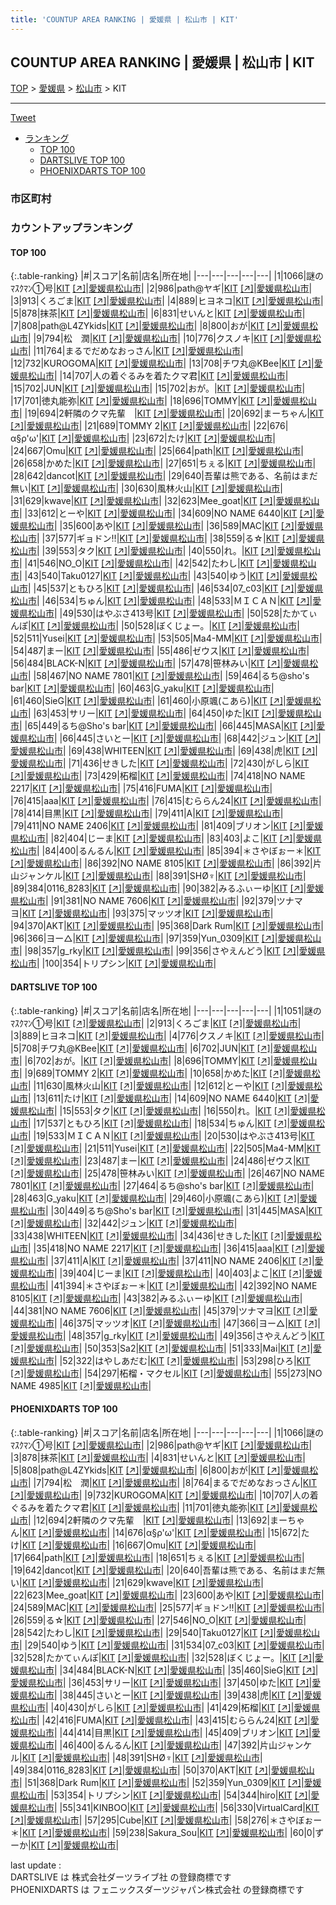 ```yaml
---
title: 'COUNTUP AREA RANKING | 愛媛県 | 松山市 | KIT'
---
```

## COUNTUP AREA RANKING | 愛媛県 | 松山市 | KIT

[TOP](/darts/rank/) > [愛媛県](/darts/rank/愛媛県/) > [松山市](/darts/rank/愛媛県/松山市/) > KIT

___

<a href="https://twitter.com/share?ref_src=twsrc%5Etfw" data-text="COUNTUP AREA RANKING | 愛媛県松山市KIT" class="twitter-share-button" data-hashtags="DARTSLIVE,PHOENIXDARTS,darts,ダーツ" data-show-count="false">Tweet</a>

* [ランキング](#カウントアップランキング)
    * [TOP 100](#top-100)
    * [DARTSLIVE TOP 100](#dartslive-top-100)
    * [PHOENIXDARTS TOP 100](#phoenixdarts-top-100)

### 市区町村

<ul>

</ul>

### カウントアップランキング

#### TOP 100



{:.table-ranking}
|#|スコア|名前|店名|所在地|
|---|---|---|---|---|
|1|1066|<span class="rank-name-pd">謎のﾏｽｸﾏﾝ①号</span>|<a href="/darts/rank/shops/71277.html">KIT</a> <a href="https://vs.phoenixdarts.com/jp/shop/shopDetailInfo/s_71277?s_seq=71277">[↗]</a>|<a href="/darts/rank/愛媛県/松山市">愛媛県松山市</a>|
|2|986|<span class="rank-name-pd">path@ヤギ</span>|<a href="/darts/rank/shops/71277.html">KIT</a> <a href="https://vs.phoenixdarts.com/jp/shop/shopDetailInfo/s_71277?s_seq=71277">[↗]</a>|<a href="/darts/rank/愛媛県/松山市">愛媛県松山市</a>|
|3|913|<span class="rank-name-dl">くろごま</span>|<a href="/darts/rank/shops/36b2287a3c6dfd9c0d9b047a20a7ba1e.html">KIT</a> <a href="https://search.dartslive.com/jp/shop/36b2287a3c6dfd9c0d9b047a20a7ba1e">[↗]</a>|<a href="/darts/rank/愛媛県/松山市">愛媛県松山市</a>|
|4|889|<span class="rank-name-dl">ヒヨネコ</span>|<a href="/darts/rank/shops/36b2287a3c6dfd9c0d9b047a20a7ba1e.html">KIT</a> <a href="https://search.dartslive.com/jp/shop/36b2287a3c6dfd9c0d9b047a20a7ba1e">[↗]</a>|<a href="/darts/rank/愛媛県/松山市">愛媛県松山市</a>|
|5|878|<span class="rank-name-pd">抹茶</span>|<a href="/darts/rank/shops/71277.html">KIT</a> <a href="https://vs.phoenixdarts.com/jp/shop/shopDetailInfo/s_71277?s_seq=71277">[↗]</a>|<a href="/darts/rank/愛媛県/松山市">愛媛県松山市</a>|
|6|831|<span class="rank-name-pd">せいんと</span>|<a href="/darts/rank/shops/71277.html">KIT</a> <a href="https://vs.phoenixdarts.com/jp/shop/shopDetailInfo/s_71277?s_seq=71277">[↗]</a>|<a href="/darts/rank/愛媛県/松山市">愛媛県松山市</a>|
|7|808|<span class="rank-name-pd">path@L4ZYkids</span>|<a href="/darts/rank/shops/71277.html">KIT</a> <a href="https://vs.phoenixdarts.com/jp/shop/shopDetailInfo/s_71277?s_seq=71277">[↗]</a>|<a href="/darts/rank/愛媛県/松山市">愛媛県松山市</a>|
|8|800|<span class="rank-name-pd">おが</span>|<a href="/darts/rank/shops/71277.html">KIT</a> <a href="https://vs.phoenixdarts.com/jp/shop/shopDetailInfo/s_71277?s_seq=71277">[↗]</a>|<a href="/darts/rank/愛媛県/松山市">愛媛県松山市</a>|
|9|794|<span class="rank-name-pd">松　潤</span>|<a href="/darts/rank/shops/71277.html">KIT</a> <a href="https://vs.phoenixdarts.com/jp/shop/shopDetailInfo/s_71277?s_seq=71277">[↗]</a>|<a href="/darts/rank/愛媛県/松山市">愛媛県松山市</a>|
|10|776|<span class="rank-name-dl">クスノキ</span>|<a href="/darts/rank/shops/36b2287a3c6dfd9c0d9b047a20a7ba1e.html">KIT</a> <a href="https://search.dartslive.com/jp/shop/36b2287a3c6dfd9c0d9b047a20a7ba1e">[↗]</a>|<a href="/darts/rank/愛媛県/松山市">愛媛県松山市</a>|
|11|764|<span class="rank-name-pd">まるでだめなおっさん</span>|<a href="/darts/rank/shops/71277.html">KIT</a> <a href="https://vs.phoenixdarts.com/jp/shop/shopDetailInfo/s_71277?s_seq=71277">[↗]</a>|<a href="/darts/rank/愛媛県/松山市">愛媛県松山市</a>|
|12|732|<span class="rank-name-pd">KUROGOMA</span>|<a href="/darts/rank/shops/71277.html">KIT</a> <a href="https://vs.phoenixdarts.com/jp/shop/shopDetailInfo/s_71277?s_seq=71277">[↗]</a>|<a href="/darts/rank/愛媛県/松山市">愛媛県松山市</a>|
|13|708|<span class="rank-name-dl">チワ丸@KBee</span>|<a href="/darts/rank/shops/36b2287a3c6dfd9c0d9b047a20a7ba1e.html">KIT</a> <a href="https://search.dartslive.com/jp/shop/36b2287a3c6dfd9c0d9b047a20a7ba1e">[↗]</a>|<a href="/darts/rank/愛媛県/松山市">愛媛県松山市</a>|
|14|707|<span class="rank-name-pd">人の着ぐるみを着たクマ君</span>|<a href="/darts/rank/shops/71277.html">KIT</a> <a href="https://vs.phoenixdarts.com/jp/shop/shopDetailInfo/s_71277?s_seq=71277">[↗]</a>|<a href="/darts/rank/愛媛県/松山市">愛媛県松山市</a>|
|15|702|<span class="rank-name-dl">JUN</span>|<a href="/darts/rank/shops/36b2287a3c6dfd9c0d9b047a20a7ba1e.html">KIT</a> <a href="https://search.dartslive.com/jp/shop/36b2287a3c6dfd9c0d9b047a20a7ba1e">[↗]</a>|<a href="/darts/rank/愛媛県/松山市">愛媛県松山市</a>|
|15|702|<span class="rank-name-dl">おが。</span>|<a href="/darts/rank/shops/36b2287a3c6dfd9c0d9b047a20a7ba1e.html">KIT</a> <a href="https://search.dartslive.com/jp/shop/36b2287a3c6dfd9c0d9b047a20a7ba1e">[↗]</a>|<a href="/darts/rank/愛媛県/松山市">愛媛県松山市</a>|
|17|701|<span class="rank-name-pd">徳丸能弥</span>|<a href="/darts/rank/shops/71277.html">KIT</a> <a href="https://vs.phoenixdarts.com/jp/shop/shopDetailInfo/s_71277?s_seq=71277">[↗]</a>|<a href="/darts/rank/愛媛県/松山市">愛媛県松山市</a>|
|18|696|<span class="rank-name-dl">TOMMY</span>|<a href="/darts/rank/shops/36b2287a3c6dfd9c0d9b047a20a7ba1e.html">KIT</a> <a href="https://search.dartslive.com/jp/shop/36b2287a3c6dfd9c0d9b047a20a7ba1e">[↗]</a>|<a href="/darts/rank/愛媛県/松山市">愛媛県松山市</a>|
|19|694|<span class="rank-name-pd">2軒隣のクマ先輩　</span>|<a href="/darts/rank/shops/71277.html">KIT</a> <a href="https://vs.phoenixdarts.com/jp/shop/shopDetailInfo/s_71277?s_seq=71277">[↗]</a>|<a href="/darts/rank/愛媛県/松山市">愛媛県松山市</a>|
|20|692|<span class="rank-name-pd">まーちゃん</span>|<a href="/darts/rank/shops/71277.html">KIT</a> <a href="https://vs.phoenixdarts.com/jp/shop/shopDetailInfo/s_71277?s_seq=71277">[↗]</a>|<a href="/darts/rank/愛媛県/松山市">愛媛県松山市</a>|
|21|689|<span class="rank-name-dl">TOMMY 2</span>|<a href="/darts/rank/shops/36b2287a3c6dfd9c0d9b047a20a7ba1e.html">KIT</a> <a href="https://search.dartslive.com/jp/shop/36b2287a3c6dfd9c0d9b047a20a7ba1e">[↗]</a>|<a href="/darts/rank/愛媛県/松山市">愛媛県松山市</a>|
|22|676|<span class="rank-name-pd">α§ρ&#x27;ω&#x27;</span>|<a href="/darts/rank/shops/71277.html">KIT</a> <a href="https://vs.phoenixdarts.com/jp/shop/shopDetailInfo/s_71277?s_seq=71277">[↗]</a>|<a href="/darts/rank/愛媛県/松山市">愛媛県松山市</a>|
|23|672|<span class="rank-name-pd">たけ</span>|<a href="/darts/rank/shops/71277.html">KIT</a> <a href="https://vs.phoenixdarts.com/jp/shop/shopDetailInfo/s_71277?s_seq=71277">[↗]</a>|<a href="/darts/rank/愛媛県/松山市">愛媛県松山市</a>|
|24|667|<span class="rank-name-pd">Omu</span>|<a href="/darts/rank/shops/71277.html">KIT</a> <a href="https://vs.phoenixdarts.com/jp/shop/shopDetailInfo/s_71277?s_seq=71277">[↗]</a>|<a href="/darts/rank/愛媛県/松山市">愛媛県松山市</a>|
|25|664|<span class="rank-name-pd">path</span>|<a href="/darts/rank/shops/71277.html">KIT</a> <a href="https://vs.phoenixdarts.com/jp/shop/shopDetailInfo/s_71277?s_seq=71277">[↗]</a>|<a href="/darts/rank/愛媛県/松山市">愛媛県松山市</a>|
|26|658|<span class="rank-name-dl">かめた</span>|<a href="/darts/rank/shops/36b2287a3c6dfd9c0d9b047a20a7ba1e.html">KIT</a> <a href="https://search.dartslive.com/jp/shop/36b2287a3c6dfd9c0d9b047a20a7ba1e">[↗]</a>|<a href="/darts/rank/愛媛県/松山市">愛媛県松山市</a>|
|27|651|<span class="rank-name-pd">ちぇる</span>|<a href="/darts/rank/shops/71277.html">KIT</a> <a href="https://vs.phoenixdarts.com/jp/shop/shopDetailInfo/s_71277?s_seq=71277">[↗]</a>|<a href="/darts/rank/愛媛県/松山市">愛媛県松山市</a>|
|28|642|<span class="rank-name-pd">dancot</span>|<a href="/darts/rank/shops/71277.html">KIT</a> <a href="https://vs.phoenixdarts.com/jp/shop/shopDetailInfo/s_71277?s_seq=71277">[↗]</a>|<a href="/darts/rank/愛媛県/松山市">愛媛県松山市</a>|
|29|640|<span class="rank-name-pd">吾輩は熊である、名前はまだ無い</span>|<a href="/darts/rank/shops/71277.html">KIT</a> <a href="https://vs.phoenixdarts.com/jp/shop/shopDetailInfo/s_71277?s_seq=71277">[↗]</a>|<a href="/darts/rank/愛媛県/松山市">愛媛県松山市</a>|
|30|630|<span class="rank-name-dl">風林火山</span>|<a href="/darts/rank/shops/36b2287a3c6dfd9c0d9b047a20a7ba1e.html">KIT</a> <a href="https://search.dartslive.com/jp/shop/36b2287a3c6dfd9c0d9b047a20a7ba1e">[↗]</a>|<a href="/darts/rank/愛媛県/松山市">愛媛県松山市</a>|
|31|629|<span class="rank-name-pd">kwave</span>|<a href="/darts/rank/shops/71277.html">KIT</a> <a href="https://vs.phoenixdarts.com/jp/shop/shopDetailInfo/s_71277?s_seq=71277">[↗]</a>|<a href="/darts/rank/愛媛県/松山市">愛媛県松山市</a>|
|32|623|<span class="rank-name-pd">Mee_goat</span>|<a href="/darts/rank/shops/71277.html">KIT</a> <a href="https://vs.phoenixdarts.com/jp/shop/shopDetailInfo/s_71277?s_seq=71277">[↗]</a>|<a href="/darts/rank/愛媛県/松山市">愛媛県松山市</a>|
|33|612|<span class="rank-name-dl">とーや</span>|<a href="/darts/rank/shops/36b2287a3c6dfd9c0d9b047a20a7ba1e.html">KIT</a> <a href="https://search.dartslive.com/jp/shop/36b2287a3c6dfd9c0d9b047a20a7ba1e">[↗]</a>|<a href="/darts/rank/愛媛県/松山市">愛媛県松山市</a>|
|34|609|<span class="rank-name-dl">NO NAME 6440</span>|<a href="/darts/rank/shops/36b2287a3c6dfd9c0d9b047a20a7ba1e.html">KIT</a> <a href="https://search.dartslive.com/jp/shop/36b2287a3c6dfd9c0d9b047a20a7ba1e">[↗]</a>|<a href="/darts/rank/愛媛県/松山市">愛媛県松山市</a>|
|35|600|<span class="rank-name-pd">あや</span>|<a href="/darts/rank/shops/71277.html">KIT</a> <a href="https://vs.phoenixdarts.com/jp/shop/shopDetailInfo/s_71277?s_seq=71277">[↗]</a>|<a href="/darts/rank/愛媛県/松山市">愛媛県松山市</a>|
|36|589|<span class="rank-name-pd">MAC</span>|<a href="/darts/rank/shops/71277.html">KIT</a> <a href="https://vs.phoenixdarts.com/jp/shop/shopDetailInfo/s_71277?s_seq=71277">[↗]</a>|<a href="/darts/rank/愛媛県/松山市">愛媛県松山市</a>|
|37|577|<span class="rank-name-pd">ギョドン‼️</span>|<a href="/darts/rank/shops/71277.html">KIT</a> <a href="https://vs.phoenixdarts.com/jp/shop/shopDetailInfo/s_71277?s_seq=71277">[↗]</a>|<a href="/darts/rank/愛媛県/松山市">愛媛県松山市</a>|
|38|559|<span class="rank-name-pd">る☆</span>|<a href="/darts/rank/shops/71277.html">KIT</a> <a href="https://vs.phoenixdarts.com/jp/shop/shopDetailInfo/s_71277?s_seq=71277">[↗]</a>|<a href="/darts/rank/愛媛県/松山市">愛媛県松山市</a>|
|39|553|<span class="rank-name-dl">タク</span>|<a href="/darts/rank/shops/36b2287a3c6dfd9c0d9b047a20a7ba1e.html">KIT</a> <a href="https://search.dartslive.com/jp/shop/36b2287a3c6dfd9c0d9b047a20a7ba1e">[↗]</a>|<a href="/darts/rank/愛媛県/松山市">愛媛県松山市</a>|
|40|550|<span class="rank-name-dl">れ。</span>|<a href="/darts/rank/shops/36b2287a3c6dfd9c0d9b047a20a7ba1e.html">KIT</a> <a href="https://search.dartslive.com/jp/shop/36b2287a3c6dfd9c0d9b047a20a7ba1e">[↗]</a>|<a href="/darts/rank/愛媛県/松山市">愛媛県松山市</a>|
|41|546|<span class="rank-name-pd">NO_O</span>|<a href="/darts/rank/shops/71277.html">KIT</a> <a href="https://vs.phoenixdarts.com/jp/shop/shopDetailInfo/s_71277?s_seq=71277">[↗]</a>|<a href="/darts/rank/愛媛県/松山市">愛媛県松山市</a>|
|42|542|<span class="rank-name-pd">たわし</span>|<a href="/darts/rank/shops/71277.html">KIT</a> <a href="https://vs.phoenixdarts.com/jp/shop/shopDetailInfo/s_71277?s_seq=71277">[↗]</a>|<a href="/darts/rank/愛媛県/松山市">愛媛県松山市</a>|
|43|540|<span class="rank-name-pd">Taku0127</span>|<a href="/darts/rank/shops/71277.html">KIT</a> <a href="https://vs.phoenixdarts.com/jp/shop/shopDetailInfo/s_71277?s_seq=71277">[↗]</a>|<a href="/darts/rank/愛媛県/松山市">愛媛県松山市</a>|
|43|540|<span class="rank-name-pd">ゆう</span>|<a href="/darts/rank/shops/71277.html">KIT</a> <a href="https://vs.phoenixdarts.com/jp/shop/shopDetailInfo/s_71277?s_seq=71277">[↗]</a>|<a href="/darts/rank/愛媛県/松山市">愛媛県松山市</a>|
|45|537|<span class="rank-name-dl">ともひろ</span>|<a href="/darts/rank/shops/36b2287a3c6dfd9c0d9b047a20a7ba1e.html">KIT</a> <a href="https://search.dartslive.com/jp/shop/36b2287a3c6dfd9c0d9b047a20a7ba1e">[↗]</a>|<a href="/darts/rank/愛媛県/松山市">愛媛県松山市</a>|
|46|534|<span class="rank-name-pd">07_c03</span>|<a href="/darts/rank/shops/71277.html">KIT</a> <a href="https://vs.phoenixdarts.com/jp/shop/shopDetailInfo/s_71277?s_seq=71277">[↗]</a>|<a href="/darts/rank/愛媛県/松山市">愛媛県松山市</a>|
|46|534|<span class="rank-name-dl">ちゅん</span>|<a href="/darts/rank/shops/36b2287a3c6dfd9c0d9b047a20a7ba1e.html">KIT</a> <a href="https://search.dartslive.com/jp/shop/36b2287a3c6dfd9c0d9b047a20a7ba1e">[↗]</a>|<a href="/darts/rank/愛媛県/松山市">愛媛県松山市</a>|
|48|533|<span class="rank-name-dl">ＭＩＣＡＮ</span>|<a href="/darts/rank/shops/36b2287a3c6dfd9c0d9b047a20a7ba1e.html">KIT</a> <a href="https://search.dartslive.com/jp/shop/36b2287a3c6dfd9c0d9b047a20a7ba1e">[↗]</a>|<a href="/darts/rank/愛媛県/松山市">愛媛県松山市</a>|
|49|530|<span class="rank-name-dl">はやぶさ413号</span>|<a href="/darts/rank/shops/36b2287a3c6dfd9c0d9b047a20a7ba1e.html">KIT</a> <a href="https://search.dartslive.com/jp/shop/36b2287a3c6dfd9c0d9b047a20a7ba1e">[↗]</a>|<a href="/darts/rank/愛媛県/松山市">愛媛県松山市</a>|
|50|528|<span class="rank-name-pd">たかてぃんぽ</span>|<a href="/darts/rank/shops/71277.html">KIT</a> <a href="https://vs.phoenixdarts.com/jp/shop/shopDetailInfo/s_71277?s_seq=71277">[↗]</a>|<a href="/darts/rank/愛媛県/松山市">愛媛県松山市</a>|
|50|528|<span class="rank-name-pd">ぼくじょー。</span>|<a href="/darts/rank/shops/71277.html">KIT</a> <a href="https://vs.phoenixdarts.com/jp/shop/shopDetailInfo/s_71277?s_seq=71277">[↗]</a>|<a href="/darts/rank/愛媛県/松山市">愛媛県松山市</a>|
|52|511|<span class="rank-name-dl">Yusei</span>|<a href="/darts/rank/shops/36b2287a3c6dfd9c0d9b047a20a7ba1e.html">KIT</a> <a href="https://search.dartslive.com/jp/shop/36b2287a3c6dfd9c0d9b047a20a7ba1e">[↗]</a>|<a href="/darts/rank/愛媛県/松山市">愛媛県松山市</a>|
|53|505|<span class="rank-name-dl">Ma4-MM</span>|<a href="/darts/rank/shops/36b2287a3c6dfd9c0d9b047a20a7ba1e.html">KIT</a> <a href="https://search.dartslive.com/jp/shop/36b2287a3c6dfd9c0d9b047a20a7ba1e">[↗]</a>|<a href="/darts/rank/愛媛県/松山市">愛媛県松山市</a>|
|54|487|<span class="rank-name-dl">まー</span>|<a href="/darts/rank/shops/36b2287a3c6dfd9c0d9b047a20a7ba1e.html">KIT</a> <a href="https://search.dartslive.com/jp/shop/36b2287a3c6dfd9c0d9b047a20a7ba1e">[↗]</a>|<a href="/darts/rank/愛媛県/松山市">愛媛県松山市</a>|
|55|486|<span class="rank-name-dl">ゼウス</span>|<a href="/darts/rank/shops/36b2287a3c6dfd9c0d9b047a20a7ba1e.html">KIT</a> <a href="https://search.dartslive.com/jp/shop/36b2287a3c6dfd9c0d9b047a20a7ba1e">[↗]</a>|<a href="/darts/rank/愛媛県/松山市">愛媛県松山市</a>|
|56|484|<span class="rank-name-pd">BLACK-N</span>|<a href="/darts/rank/shops/71277.html">KIT</a> <a href="https://vs.phoenixdarts.com/jp/shop/shopDetailInfo/s_71277?s_seq=71277">[↗]</a>|<a href="/darts/rank/愛媛県/松山市">愛媛県松山市</a>|
|57|478|<span class="rank-name-dl">笹林みい</span>|<a href="/darts/rank/shops/36b2287a3c6dfd9c0d9b047a20a7ba1e.html">KIT</a> <a href="https://search.dartslive.com/jp/shop/36b2287a3c6dfd9c0d9b047a20a7ba1e">[↗]</a>|<a href="/darts/rank/愛媛県/松山市">愛媛県松山市</a>|
|58|467|<span class="rank-name-dl">NO NAME 7801</span>|<a href="/darts/rank/shops/36b2287a3c6dfd9c0d9b047a20a7ba1e.html">KIT</a> <a href="https://search.dartslive.com/jp/shop/36b2287a3c6dfd9c0d9b047a20a7ba1e">[↗]</a>|<a href="/darts/rank/愛媛県/松山市">愛媛県松山市</a>|
|59|464|<span class="rank-name-dl">るち@sho&#x27;s bar</span>|<a href="/darts/rank/shops/36b2287a3c6dfd9c0d9b047a20a7ba1e.html">KIT</a> <a href="https://search.dartslive.com/jp/shop/36b2287a3c6dfd9c0d9b047a20a7ba1e">[↗]</a>|<a href="/darts/rank/愛媛県/松山市">愛媛県松山市</a>|
|60|463|<span class="rank-name-dl">G_yaku</span>|<a href="/darts/rank/shops/36b2287a3c6dfd9c0d9b047a20a7ba1e.html">KIT</a> <a href="https://search.dartslive.com/jp/shop/36b2287a3c6dfd9c0d9b047a20a7ba1e">[↗]</a>|<a href="/darts/rank/愛媛県/松山市">愛媛県松山市</a>|
|61|460|<span class="rank-name-pd">SieG</span>|<a href="/darts/rank/shops/71277.html">KIT</a> <a href="https://vs.phoenixdarts.com/jp/shop/shopDetailInfo/s_71277?s_seq=71277">[↗]</a>|<a href="/darts/rank/愛媛県/松山市">愛媛県松山市</a>|
|61|460|<span class="rank-name-dl">小原颯(こあら)</span>|<a href="/darts/rank/shops/36b2287a3c6dfd9c0d9b047a20a7ba1e.html">KIT</a> <a href="https://search.dartslive.com/jp/shop/36b2287a3c6dfd9c0d9b047a20a7ba1e">[↗]</a>|<a href="/darts/rank/愛媛県/松山市">愛媛県松山市</a>|
|63|453|<span class="rank-name-pd">サリー</span>|<a href="/darts/rank/shops/71277.html">KIT</a> <a href="https://vs.phoenixdarts.com/jp/shop/shopDetailInfo/s_71277?s_seq=71277">[↗]</a>|<a href="/darts/rank/愛媛県/松山市">愛媛県松山市</a>|
|64|450|<span class="rank-name-pd">ゆた</span>|<a href="/darts/rank/shops/71277.html">KIT</a> <a href="https://vs.phoenixdarts.com/jp/shop/shopDetailInfo/s_71277?s_seq=71277">[↗]</a>|<a href="/darts/rank/愛媛県/松山市">愛媛県松山市</a>|
|65|449|<span class="rank-name-dl">るち@Sho&#x27;s bar</span>|<a href="/darts/rank/shops/36b2287a3c6dfd9c0d9b047a20a7ba1e.html">KIT</a> <a href="https://search.dartslive.com/jp/shop/36b2287a3c6dfd9c0d9b047a20a7ba1e">[↗]</a>|<a href="/darts/rank/愛媛県/松山市">愛媛県松山市</a>|
|66|445|<span class="rank-name-dl">MASA</span>|<a href="/darts/rank/shops/36b2287a3c6dfd9c0d9b047a20a7ba1e.html">KIT</a> <a href="https://search.dartslive.com/jp/shop/36b2287a3c6dfd9c0d9b047a20a7ba1e">[↗]</a>|<a href="/darts/rank/愛媛県/松山市">愛媛県松山市</a>|
|66|445|<span class="rank-name-pd">さいとー</span>|<a href="/darts/rank/shops/71277.html">KIT</a> <a href="https://vs.phoenixdarts.com/jp/shop/shopDetailInfo/s_71277?s_seq=71277">[↗]</a>|<a href="/darts/rank/愛媛県/松山市">愛媛県松山市</a>|
|68|442|<span class="rank-name-dl">ジュン</span>|<a href="/darts/rank/shops/36b2287a3c6dfd9c0d9b047a20a7ba1e.html">KIT</a> <a href="https://search.dartslive.com/jp/shop/36b2287a3c6dfd9c0d9b047a20a7ba1e">[↗]</a>|<a href="/darts/rank/愛媛県/松山市">愛媛県松山市</a>|
|69|438|<span class="rank-name-dl">WHITEEN</span>|<a href="/darts/rank/shops/36b2287a3c6dfd9c0d9b047a20a7ba1e.html">KIT</a> <a href="https://search.dartslive.com/jp/shop/36b2287a3c6dfd9c0d9b047a20a7ba1e">[↗]</a>|<a href="/darts/rank/愛媛県/松山市">愛媛県松山市</a>|
|69|438|<span class="rank-name-pd">虎</span>|<a href="/darts/rank/shops/71277.html">KIT</a> <a href="https://vs.phoenixdarts.com/jp/shop/shopDetailInfo/s_71277?s_seq=71277">[↗]</a>|<a href="/darts/rank/愛媛県/松山市">愛媛県松山市</a>|
|71|436|<span class="rank-name-dl">せきした</span>|<a href="/darts/rank/shops/36b2287a3c6dfd9c0d9b047a20a7ba1e.html">KIT</a> <a href="https://search.dartslive.com/jp/shop/36b2287a3c6dfd9c0d9b047a20a7ba1e">[↗]</a>|<a href="/darts/rank/愛媛県/松山市">愛媛県松山市</a>|
|72|430|<span class="rank-name-pd">がしら</span>|<a href="/darts/rank/shops/71277.html">KIT</a> <a href="https://vs.phoenixdarts.com/jp/shop/shopDetailInfo/s_71277?s_seq=71277">[↗]</a>|<a href="/darts/rank/愛媛県/松山市">愛媛県松山市</a>|
|73|429|<span class="rank-name-pd">柘榴</span>|<a href="/darts/rank/shops/71277.html">KIT</a> <a href="https://vs.phoenixdarts.com/jp/shop/shopDetailInfo/s_71277?s_seq=71277">[↗]</a>|<a href="/darts/rank/愛媛県/松山市">愛媛県松山市</a>|
|74|418|<span class="rank-name-dl">NO NAME 2217</span>|<a href="/darts/rank/shops/36b2287a3c6dfd9c0d9b047a20a7ba1e.html">KIT</a> <a href="https://search.dartslive.com/jp/shop/36b2287a3c6dfd9c0d9b047a20a7ba1e">[↗]</a>|<a href="/darts/rank/愛媛県/松山市">愛媛県松山市</a>|
|75|416|<span class="rank-name-pd">FUMA</span>|<a href="/darts/rank/shops/71277.html">KIT</a> <a href="https://vs.phoenixdarts.com/jp/shop/shopDetailInfo/s_71277?s_seq=71277">[↗]</a>|<a href="/darts/rank/愛媛県/松山市">愛媛県松山市</a>|
|76|415|<span class="rank-name-dl">aaa</span>|<a href="/darts/rank/shops/36b2287a3c6dfd9c0d9b047a20a7ba1e.html">KIT</a> <a href="https://search.dartslive.com/jp/shop/36b2287a3c6dfd9c0d9b047a20a7ba1e">[↗]</a>|<a href="/darts/rank/愛媛県/松山市">愛媛県松山市</a>|
|76|415|<span class="rank-name-pd">むららん24</span>|<a href="/darts/rank/shops/71277.html">KIT</a> <a href="https://vs.phoenixdarts.com/jp/shop/shopDetailInfo/s_71277?s_seq=71277">[↗]</a>|<a href="/darts/rank/愛媛県/松山市">愛媛県松山市</a>|
|78|414|<span class="rank-name-pd">目黒</span>|<a href="/darts/rank/shops/71277.html">KIT</a> <a href="https://vs.phoenixdarts.com/jp/shop/shopDetailInfo/s_71277?s_seq=71277">[↗]</a>|<a href="/darts/rank/愛媛県/松山市">愛媛県松山市</a>|
|79|411|<span class="rank-name-dl">A</span>|<a href="/darts/rank/shops/36b2287a3c6dfd9c0d9b047a20a7ba1e.html">KIT</a> <a href="https://search.dartslive.com/jp/shop/36b2287a3c6dfd9c0d9b047a20a7ba1e">[↗]</a>|<a href="/darts/rank/愛媛県/松山市">愛媛県松山市</a>|
|79|411|<span class="rank-name-dl">NO NAME 2406</span>|<a href="/darts/rank/shops/36b2287a3c6dfd9c0d9b047a20a7ba1e.html">KIT</a> <a href="https://search.dartslive.com/jp/shop/36b2287a3c6dfd9c0d9b047a20a7ba1e">[↗]</a>|<a href="/darts/rank/愛媛県/松山市">愛媛県松山市</a>|
|81|409|<span class="rank-name-pd">ブリオン</span>|<a href="/darts/rank/shops/71277.html">KIT</a> <a href="https://vs.phoenixdarts.com/jp/shop/shopDetailInfo/s_71277?s_seq=71277">[↗]</a>|<a href="/darts/rank/愛媛県/松山市">愛媛県松山市</a>|
|82|404|<span class="rank-name-dl">じーま</span>|<a href="/darts/rank/shops/36b2287a3c6dfd9c0d9b047a20a7ba1e.html">KIT</a> <a href="https://search.dartslive.com/jp/shop/36b2287a3c6dfd9c0d9b047a20a7ba1e">[↗]</a>|<a href="/darts/rank/愛媛県/松山市">愛媛県松山市</a>|
|83|403|<span class="rank-name-dl">よこ</span>|<a href="/darts/rank/shops/36b2287a3c6dfd9c0d9b047a20a7ba1e.html">KIT</a> <a href="https://search.dartslive.com/jp/shop/36b2287a3c6dfd9c0d9b047a20a7ba1e">[↗]</a>|<a href="/darts/rank/愛媛県/松山市">愛媛県松山市</a>|
|84|400|<span class="rank-name-pd">るんるん</span>|<a href="/darts/rank/shops/71277.html">KIT</a> <a href="https://vs.phoenixdarts.com/jp/shop/shopDetailInfo/s_71277?s_seq=71277">[↗]</a>|<a href="/darts/rank/愛媛県/松山市">愛媛県松山市</a>|
|85|394|<span class="rank-name-dl">＊さやぼぉー＊</span>|<a href="/darts/rank/shops/36b2287a3c6dfd9c0d9b047a20a7ba1e.html">KIT</a> <a href="https://search.dartslive.com/jp/shop/36b2287a3c6dfd9c0d9b047a20a7ba1e">[↗]</a>|<a href="/darts/rank/愛媛県/松山市">愛媛県松山市</a>|
|86|392|<span class="rank-name-dl">NO NAME 8105</span>|<a href="/darts/rank/shops/36b2287a3c6dfd9c0d9b047a20a7ba1e.html">KIT</a> <a href="https://search.dartslive.com/jp/shop/36b2287a3c6dfd9c0d9b047a20a7ba1e">[↗]</a>|<a href="/darts/rank/愛媛県/松山市">愛媛県松山市</a>|
|86|392|<span class="rank-name-pd">片山ジャンケル</span>|<a href="/darts/rank/shops/71277.html">KIT</a> <a href="https://vs.phoenixdarts.com/jp/shop/shopDetailInfo/s_71277?s_seq=71277">[↗]</a>|<a href="/darts/rank/愛媛県/松山市">愛媛県松山市</a>|
|88|391|<span class="rank-name-pd">SHØ♆</span>|<a href="/darts/rank/shops/71277.html">KIT</a> <a href="https://vs.phoenixdarts.com/jp/shop/shopDetailInfo/s_71277?s_seq=71277">[↗]</a>|<a href="/darts/rank/愛媛県/松山市">愛媛県松山市</a>|
|89|384|<span class="rank-name-pd">0116_8283</span>|<a href="/darts/rank/shops/71277.html">KIT</a> <a href="https://vs.phoenixdarts.com/jp/shop/shopDetailInfo/s_71277?s_seq=71277">[↗]</a>|<a href="/darts/rank/愛媛県/松山市">愛媛県松山市</a>|
|90|382|<span class="rank-name-dl">みるふぃーゆ</span>|<a href="/darts/rank/shops/36b2287a3c6dfd9c0d9b047a20a7ba1e.html">KIT</a> <a href="https://search.dartslive.com/jp/shop/36b2287a3c6dfd9c0d9b047a20a7ba1e">[↗]</a>|<a href="/darts/rank/愛媛県/松山市">愛媛県松山市</a>|
|91|381|<span class="rank-name-dl">NO NAME 7606</span>|<a href="/darts/rank/shops/36b2287a3c6dfd9c0d9b047a20a7ba1e.html">KIT</a> <a href="https://search.dartslive.com/jp/shop/36b2287a3c6dfd9c0d9b047a20a7ba1e">[↗]</a>|<a href="/darts/rank/愛媛県/松山市">愛媛県松山市</a>|
|92|379|<span class="rank-name-dl">ツナマヨ</span>|<a href="/darts/rank/shops/36b2287a3c6dfd9c0d9b047a20a7ba1e.html">KIT</a> <a href="https://search.dartslive.com/jp/shop/36b2287a3c6dfd9c0d9b047a20a7ba1e">[↗]</a>|<a href="/darts/rank/愛媛県/松山市">愛媛県松山市</a>|
|93|375|<span class="rank-name-dl">マッツオ</span>|<a href="/darts/rank/shops/36b2287a3c6dfd9c0d9b047a20a7ba1e.html">KIT</a> <a href="https://search.dartslive.com/jp/shop/36b2287a3c6dfd9c0d9b047a20a7ba1e">[↗]</a>|<a href="/darts/rank/愛媛県/松山市">愛媛県松山市</a>|
|94|370|<span class="rank-name-pd">AKT</span>|<a href="/darts/rank/shops/71277.html">KIT</a> <a href="https://vs.phoenixdarts.com/jp/shop/shopDetailInfo/s_71277?s_seq=71277">[↗]</a>|<a href="/darts/rank/愛媛県/松山市">愛媛県松山市</a>|
|95|368|<span class="rank-name-pd">Dark Rum</span>|<a href="/darts/rank/shops/71277.html">KIT</a> <a href="https://vs.phoenixdarts.com/jp/shop/shopDetailInfo/s_71277?s_seq=71277">[↗]</a>|<a href="/darts/rank/愛媛県/松山市">愛媛県松山市</a>|
|96|366|<span class="rank-name-dl">ヨー△</span>|<a href="/darts/rank/shops/36b2287a3c6dfd9c0d9b047a20a7ba1e.html">KIT</a> <a href="https://search.dartslive.com/jp/shop/36b2287a3c6dfd9c0d9b047a20a7ba1e">[↗]</a>|<a href="/darts/rank/愛媛県/松山市">愛媛県松山市</a>|
|97|359|<span class="rank-name-pd">Yun_0309</span>|<a href="/darts/rank/shops/71277.html">KIT</a> <a href="https://vs.phoenixdarts.com/jp/shop/shopDetailInfo/s_71277?s_seq=71277">[↗]</a>|<a href="/darts/rank/愛媛県/松山市">愛媛県松山市</a>|
|98|357|<span class="rank-name-dl">g_rky</span>|<a href="/darts/rank/shops/36b2287a3c6dfd9c0d9b047a20a7ba1e.html">KIT</a> <a href="https://search.dartslive.com/jp/shop/36b2287a3c6dfd9c0d9b047a20a7ba1e">[↗]</a>|<a href="/darts/rank/愛媛県/松山市">愛媛県松山市</a>|
|99|356|<span class="rank-name-dl">さやえんどう</span>|<a href="/darts/rank/shops/36b2287a3c6dfd9c0d9b047a20a7ba1e.html">KIT</a> <a href="https://search.dartslive.com/jp/shop/36b2287a3c6dfd9c0d9b047a20a7ba1e">[↗]</a>|<a href="/darts/rank/愛媛県/松山市">愛媛県松山市</a>|
|100|354|<span class="rank-name-pd">トリプシン</span>|<a href="/darts/rank/shops/71277.html">KIT</a> <a href="https://vs.phoenixdarts.com/jp/shop/shopDetailInfo/s_71277?s_seq=71277">[↗]</a>|<a href="/darts/rank/愛媛県/松山市">愛媛県松山市</a>|


#### DARTSLIVE TOP 100



{:.table-ranking}
|#|スコア|名前|店名|所在地|
|---|---|---|---|---|
|1|1051|<span class="rank-name-dl">謎のﾏｽｸﾏﾝ①号</span>|<a href="/darts/rank/shops/36b2287a3c6dfd9c0d9b047a20a7ba1e.html">KIT</a> <a href="https://search.dartslive.com/jp/shop/36b2287a3c6dfd9c0d9b047a20a7ba1e">[↗]</a>|<a href="/darts/rank/愛媛県/松山市">愛媛県松山市</a>|
|2|913|<span class="rank-name-dl">くろごま</span>|<a href="/darts/rank/shops/36b2287a3c6dfd9c0d9b047a20a7ba1e.html">KIT</a> <a href="https://search.dartslive.com/jp/shop/36b2287a3c6dfd9c0d9b047a20a7ba1e">[↗]</a>|<a href="/darts/rank/愛媛県/松山市">愛媛県松山市</a>|
|3|889|<span class="rank-name-dl">ヒヨネコ</span>|<a href="/darts/rank/shops/36b2287a3c6dfd9c0d9b047a20a7ba1e.html">KIT</a> <a href="https://search.dartslive.com/jp/shop/36b2287a3c6dfd9c0d9b047a20a7ba1e">[↗]</a>|<a href="/darts/rank/愛媛県/松山市">愛媛県松山市</a>|
|4|776|<span class="rank-name-dl">クスノキ</span>|<a href="/darts/rank/shops/36b2287a3c6dfd9c0d9b047a20a7ba1e.html">KIT</a> <a href="https://search.dartslive.com/jp/shop/36b2287a3c6dfd9c0d9b047a20a7ba1e">[↗]</a>|<a href="/darts/rank/愛媛県/松山市">愛媛県松山市</a>|
|5|708|<span class="rank-name-dl">チワ丸@KBee</span>|<a href="/darts/rank/shops/36b2287a3c6dfd9c0d9b047a20a7ba1e.html">KIT</a> <a href="https://search.dartslive.com/jp/shop/36b2287a3c6dfd9c0d9b047a20a7ba1e">[↗]</a>|<a href="/darts/rank/愛媛県/松山市">愛媛県松山市</a>|
|6|702|<span class="rank-name-dl">JUN</span>|<a href="/darts/rank/shops/36b2287a3c6dfd9c0d9b047a20a7ba1e.html">KIT</a> <a href="https://search.dartslive.com/jp/shop/36b2287a3c6dfd9c0d9b047a20a7ba1e">[↗]</a>|<a href="/darts/rank/愛媛県/松山市">愛媛県松山市</a>|
|6|702|<span class="rank-name-dl">おが。</span>|<a href="/darts/rank/shops/36b2287a3c6dfd9c0d9b047a20a7ba1e.html">KIT</a> <a href="https://search.dartslive.com/jp/shop/36b2287a3c6dfd9c0d9b047a20a7ba1e">[↗]</a>|<a href="/darts/rank/愛媛県/松山市">愛媛県松山市</a>|
|8|696|<span class="rank-name-dl">TOMMY</span>|<a href="/darts/rank/shops/36b2287a3c6dfd9c0d9b047a20a7ba1e.html">KIT</a> <a href="https://search.dartslive.com/jp/shop/36b2287a3c6dfd9c0d9b047a20a7ba1e">[↗]</a>|<a href="/darts/rank/愛媛県/松山市">愛媛県松山市</a>|
|9|689|<span class="rank-name-dl">TOMMY 2</span>|<a href="/darts/rank/shops/36b2287a3c6dfd9c0d9b047a20a7ba1e.html">KIT</a> <a href="https://search.dartslive.com/jp/shop/36b2287a3c6dfd9c0d9b047a20a7ba1e">[↗]</a>|<a href="/darts/rank/愛媛県/松山市">愛媛県松山市</a>|
|10|658|<span class="rank-name-dl">かめた</span>|<a href="/darts/rank/shops/36b2287a3c6dfd9c0d9b047a20a7ba1e.html">KIT</a> <a href="https://search.dartslive.com/jp/shop/36b2287a3c6dfd9c0d9b047a20a7ba1e">[↗]</a>|<a href="/darts/rank/愛媛県/松山市">愛媛県松山市</a>|
|11|630|<span class="rank-name-dl">風林火山</span>|<a href="/darts/rank/shops/36b2287a3c6dfd9c0d9b047a20a7ba1e.html">KIT</a> <a href="https://search.dartslive.com/jp/shop/36b2287a3c6dfd9c0d9b047a20a7ba1e">[↗]</a>|<a href="/darts/rank/愛媛県/松山市">愛媛県松山市</a>|
|12|612|<span class="rank-name-dl">とーや</span>|<a href="/darts/rank/shops/36b2287a3c6dfd9c0d9b047a20a7ba1e.html">KIT</a> <a href="https://search.dartslive.com/jp/shop/36b2287a3c6dfd9c0d9b047a20a7ba1e">[↗]</a>|<a href="/darts/rank/愛媛県/松山市">愛媛県松山市</a>|
|13|611|<span class="rank-name-dl">たけ</span>|<a href="/darts/rank/shops/36b2287a3c6dfd9c0d9b047a20a7ba1e.html">KIT</a> <a href="https://search.dartslive.com/jp/shop/36b2287a3c6dfd9c0d9b047a20a7ba1e">[↗]</a>|<a href="/darts/rank/愛媛県/松山市">愛媛県松山市</a>|
|14|609|<span class="rank-name-dl">NO NAME 6440</span>|<a href="/darts/rank/shops/36b2287a3c6dfd9c0d9b047a20a7ba1e.html">KIT</a> <a href="https://search.dartslive.com/jp/shop/36b2287a3c6dfd9c0d9b047a20a7ba1e">[↗]</a>|<a href="/darts/rank/愛媛県/松山市">愛媛県松山市</a>|
|15|553|<span class="rank-name-dl">タク</span>|<a href="/darts/rank/shops/36b2287a3c6dfd9c0d9b047a20a7ba1e.html">KIT</a> <a href="https://search.dartslive.com/jp/shop/36b2287a3c6dfd9c0d9b047a20a7ba1e">[↗]</a>|<a href="/darts/rank/愛媛県/松山市">愛媛県松山市</a>|
|16|550|<span class="rank-name-dl">れ。</span>|<a href="/darts/rank/shops/36b2287a3c6dfd9c0d9b047a20a7ba1e.html">KIT</a> <a href="https://search.dartslive.com/jp/shop/36b2287a3c6dfd9c0d9b047a20a7ba1e">[↗]</a>|<a href="/darts/rank/愛媛県/松山市">愛媛県松山市</a>|
|17|537|<span class="rank-name-dl">ともひろ</span>|<a href="/darts/rank/shops/36b2287a3c6dfd9c0d9b047a20a7ba1e.html">KIT</a> <a href="https://search.dartslive.com/jp/shop/36b2287a3c6dfd9c0d9b047a20a7ba1e">[↗]</a>|<a href="/darts/rank/愛媛県/松山市">愛媛県松山市</a>|
|18|534|<span class="rank-name-dl">ちゅん</span>|<a href="/darts/rank/shops/36b2287a3c6dfd9c0d9b047a20a7ba1e.html">KIT</a> <a href="https://search.dartslive.com/jp/shop/36b2287a3c6dfd9c0d9b047a20a7ba1e">[↗]</a>|<a href="/darts/rank/愛媛県/松山市">愛媛県松山市</a>|
|19|533|<span class="rank-name-dl">ＭＩＣＡＮ</span>|<a href="/darts/rank/shops/36b2287a3c6dfd9c0d9b047a20a7ba1e.html">KIT</a> <a href="https://search.dartslive.com/jp/shop/36b2287a3c6dfd9c0d9b047a20a7ba1e">[↗]</a>|<a href="/darts/rank/愛媛県/松山市">愛媛県松山市</a>|
|20|530|<span class="rank-name-dl">はやぶさ413号</span>|<a href="/darts/rank/shops/36b2287a3c6dfd9c0d9b047a20a7ba1e.html">KIT</a> <a href="https://search.dartslive.com/jp/shop/36b2287a3c6dfd9c0d9b047a20a7ba1e">[↗]</a>|<a href="/darts/rank/愛媛県/松山市">愛媛県松山市</a>|
|21|511|<span class="rank-name-dl">Yusei</span>|<a href="/darts/rank/shops/36b2287a3c6dfd9c0d9b047a20a7ba1e.html">KIT</a> <a href="https://search.dartslive.com/jp/shop/36b2287a3c6dfd9c0d9b047a20a7ba1e">[↗]</a>|<a href="/darts/rank/愛媛県/松山市">愛媛県松山市</a>|
|22|505|<span class="rank-name-dl">Ma4-MM</span>|<a href="/darts/rank/shops/36b2287a3c6dfd9c0d9b047a20a7ba1e.html">KIT</a> <a href="https://search.dartslive.com/jp/shop/36b2287a3c6dfd9c0d9b047a20a7ba1e">[↗]</a>|<a href="/darts/rank/愛媛県/松山市">愛媛県松山市</a>|
|23|487|<span class="rank-name-dl">まー</span>|<a href="/darts/rank/shops/36b2287a3c6dfd9c0d9b047a20a7ba1e.html">KIT</a> <a href="https://search.dartslive.com/jp/shop/36b2287a3c6dfd9c0d9b047a20a7ba1e">[↗]</a>|<a href="/darts/rank/愛媛県/松山市">愛媛県松山市</a>|
|24|486|<span class="rank-name-dl">ゼウス</span>|<a href="/darts/rank/shops/36b2287a3c6dfd9c0d9b047a20a7ba1e.html">KIT</a> <a href="https://search.dartslive.com/jp/shop/36b2287a3c6dfd9c0d9b047a20a7ba1e">[↗]</a>|<a href="/darts/rank/愛媛県/松山市">愛媛県松山市</a>|
|25|478|<span class="rank-name-dl">笹林みい</span>|<a href="/darts/rank/shops/36b2287a3c6dfd9c0d9b047a20a7ba1e.html">KIT</a> <a href="https://search.dartslive.com/jp/shop/36b2287a3c6dfd9c0d9b047a20a7ba1e">[↗]</a>|<a href="/darts/rank/愛媛県/松山市">愛媛県松山市</a>|
|26|467|<span class="rank-name-dl">NO NAME 7801</span>|<a href="/darts/rank/shops/36b2287a3c6dfd9c0d9b047a20a7ba1e.html">KIT</a> <a href="https://search.dartslive.com/jp/shop/36b2287a3c6dfd9c0d9b047a20a7ba1e">[↗]</a>|<a href="/darts/rank/愛媛県/松山市">愛媛県松山市</a>|
|27|464|<span class="rank-name-dl">るち@sho&#x27;s bar</span>|<a href="/darts/rank/shops/36b2287a3c6dfd9c0d9b047a20a7ba1e.html">KIT</a> <a href="https://search.dartslive.com/jp/shop/36b2287a3c6dfd9c0d9b047a20a7ba1e">[↗]</a>|<a href="/darts/rank/愛媛県/松山市">愛媛県松山市</a>|
|28|463|<span class="rank-name-dl">G_yaku</span>|<a href="/darts/rank/shops/36b2287a3c6dfd9c0d9b047a20a7ba1e.html">KIT</a> <a href="https://search.dartslive.com/jp/shop/36b2287a3c6dfd9c0d9b047a20a7ba1e">[↗]</a>|<a href="/darts/rank/愛媛県/松山市">愛媛県松山市</a>|
|29|460|<span class="rank-name-dl">小原颯(こあら)</span>|<a href="/darts/rank/shops/36b2287a3c6dfd9c0d9b047a20a7ba1e.html">KIT</a> <a href="https://search.dartslive.com/jp/shop/36b2287a3c6dfd9c0d9b047a20a7ba1e">[↗]</a>|<a href="/darts/rank/愛媛県/松山市">愛媛県松山市</a>|
|30|449|<span class="rank-name-dl">るち@Sho&#x27;s bar</span>|<a href="/darts/rank/shops/36b2287a3c6dfd9c0d9b047a20a7ba1e.html">KIT</a> <a href="https://search.dartslive.com/jp/shop/36b2287a3c6dfd9c0d9b047a20a7ba1e">[↗]</a>|<a href="/darts/rank/愛媛県/松山市">愛媛県松山市</a>|
|31|445|<span class="rank-name-dl">MASA</span>|<a href="/darts/rank/shops/36b2287a3c6dfd9c0d9b047a20a7ba1e.html">KIT</a> <a href="https://search.dartslive.com/jp/shop/36b2287a3c6dfd9c0d9b047a20a7ba1e">[↗]</a>|<a href="/darts/rank/愛媛県/松山市">愛媛県松山市</a>|
|32|442|<span class="rank-name-dl">ジュン</span>|<a href="/darts/rank/shops/36b2287a3c6dfd9c0d9b047a20a7ba1e.html">KIT</a> <a href="https://search.dartslive.com/jp/shop/36b2287a3c6dfd9c0d9b047a20a7ba1e">[↗]</a>|<a href="/darts/rank/愛媛県/松山市">愛媛県松山市</a>|
|33|438|<span class="rank-name-dl">WHITEEN</span>|<a href="/darts/rank/shops/36b2287a3c6dfd9c0d9b047a20a7ba1e.html">KIT</a> <a href="https://search.dartslive.com/jp/shop/36b2287a3c6dfd9c0d9b047a20a7ba1e">[↗]</a>|<a href="/darts/rank/愛媛県/松山市">愛媛県松山市</a>|
|34|436|<span class="rank-name-dl">せきした</span>|<a href="/darts/rank/shops/36b2287a3c6dfd9c0d9b047a20a7ba1e.html">KIT</a> <a href="https://search.dartslive.com/jp/shop/36b2287a3c6dfd9c0d9b047a20a7ba1e">[↗]</a>|<a href="/darts/rank/愛媛県/松山市">愛媛県松山市</a>|
|35|418|<span class="rank-name-dl">NO NAME 2217</span>|<a href="/darts/rank/shops/36b2287a3c6dfd9c0d9b047a20a7ba1e.html">KIT</a> <a href="https://search.dartslive.com/jp/shop/36b2287a3c6dfd9c0d9b047a20a7ba1e">[↗]</a>|<a href="/darts/rank/愛媛県/松山市">愛媛県松山市</a>|
|36|415|<span class="rank-name-dl">aaa</span>|<a href="/darts/rank/shops/36b2287a3c6dfd9c0d9b047a20a7ba1e.html">KIT</a> <a href="https://search.dartslive.com/jp/shop/36b2287a3c6dfd9c0d9b047a20a7ba1e">[↗]</a>|<a href="/darts/rank/愛媛県/松山市">愛媛県松山市</a>|
|37|411|<span class="rank-name-dl">A</span>|<a href="/darts/rank/shops/36b2287a3c6dfd9c0d9b047a20a7ba1e.html">KIT</a> <a href="https://search.dartslive.com/jp/shop/36b2287a3c6dfd9c0d9b047a20a7ba1e">[↗]</a>|<a href="/darts/rank/愛媛県/松山市">愛媛県松山市</a>|
|37|411|<span class="rank-name-dl">NO NAME 2406</span>|<a href="/darts/rank/shops/36b2287a3c6dfd9c0d9b047a20a7ba1e.html">KIT</a> <a href="https://search.dartslive.com/jp/shop/36b2287a3c6dfd9c0d9b047a20a7ba1e">[↗]</a>|<a href="/darts/rank/愛媛県/松山市">愛媛県松山市</a>|
|39|404|<span class="rank-name-dl">じーま</span>|<a href="/darts/rank/shops/36b2287a3c6dfd9c0d9b047a20a7ba1e.html">KIT</a> <a href="https://search.dartslive.com/jp/shop/36b2287a3c6dfd9c0d9b047a20a7ba1e">[↗]</a>|<a href="/darts/rank/愛媛県/松山市">愛媛県松山市</a>|
|40|403|<span class="rank-name-dl">よこ</span>|<a href="/darts/rank/shops/36b2287a3c6dfd9c0d9b047a20a7ba1e.html">KIT</a> <a href="https://search.dartslive.com/jp/shop/36b2287a3c6dfd9c0d9b047a20a7ba1e">[↗]</a>|<a href="/darts/rank/愛媛県/松山市">愛媛県松山市</a>|
|41|394|<span class="rank-name-dl">＊さやぼぉー＊</span>|<a href="/darts/rank/shops/36b2287a3c6dfd9c0d9b047a20a7ba1e.html">KIT</a> <a href="https://search.dartslive.com/jp/shop/36b2287a3c6dfd9c0d9b047a20a7ba1e">[↗]</a>|<a href="/darts/rank/愛媛県/松山市">愛媛県松山市</a>|
|42|392|<span class="rank-name-dl">NO NAME 8105</span>|<a href="/darts/rank/shops/36b2287a3c6dfd9c0d9b047a20a7ba1e.html">KIT</a> <a href="https://search.dartslive.com/jp/shop/36b2287a3c6dfd9c0d9b047a20a7ba1e">[↗]</a>|<a href="/darts/rank/愛媛県/松山市">愛媛県松山市</a>|
|43|382|<span class="rank-name-dl">みるふぃーゆ</span>|<a href="/darts/rank/shops/36b2287a3c6dfd9c0d9b047a20a7ba1e.html">KIT</a> <a href="https://search.dartslive.com/jp/shop/36b2287a3c6dfd9c0d9b047a20a7ba1e">[↗]</a>|<a href="/darts/rank/愛媛県/松山市">愛媛県松山市</a>|
|44|381|<span class="rank-name-dl">NO NAME 7606</span>|<a href="/darts/rank/shops/36b2287a3c6dfd9c0d9b047a20a7ba1e.html">KIT</a> <a href="https://search.dartslive.com/jp/shop/36b2287a3c6dfd9c0d9b047a20a7ba1e">[↗]</a>|<a href="/darts/rank/愛媛県/松山市">愛媛県松山市</a>|
|45|379|<span class="rank-name-dl">ツナマヨ</span>|<a href="/darts/rank/shops/36b2287a3c6dfd9c0d9b047a20a7ba1e.html">KIT</a> <a href="https://search.dartslive.com/jp/shop/36b2287a3c6dfd9c0d9b047a20a7ba1e">[↗]</a>|<a href="/darts/rank/愛媛県/松山市">愛媛県松山市</a>|
|46|375|<span class="rank-name-dl">マッツオ</span>|<a href="/darts/rank/shops/36b2287a3c6dfd9c0d9b047a20a7ba1e.html">KIT</a> <a href="https://search.dartslive.com/jp/shop/36b2287a3c6dfd9c0d9b047a20a7ba1e">[↗]</a>|<a href="/darts/rank/愛媛県/松山市">愛媛県松山市</a>|
|47|366|<span class="rank-name-dl">ヨー△</span>|<a href="/darts/rank/shops/36b2287a3c6dfd9c0d9b047a20a7ba1e.html">KIT</a> <a href="https://search.dartslive.com/jp/shop/36b2287a3c6dfd9c0d9b047a20a7ba1e">[↗]</a>|<a href="/darts/rank/愛媛県/松山市">愛媛県松山市</a>|
|48|357|<span class="rank-name-dl">g_rky</span>|<a href="/darts/rank/shops/36b2287a3c6dfd9c0d9b047a20a7ba1e.html">KIT</a> <a href="https://search.dartslive.com/jp/shop/36b2287a3c6dfd9c0d9b047a20a7ba1e">[↗]</a>|<a href="/darts/rank/愛媛県/松山市">愛媛県松山市</a>|
|49|356|<span class="rank-name-dl">さやえんどう</span>|<a href="/darts/rank/shops/36b2287a3c6dfd9c0d9b047a20a7ba1e.html">KIT</a> <a href="https://search.dartslive.com/jp/shop/36b2287a3c6dfd9c0d9b047a20a7ba1e">[↗]</a>|<a href="/darts/rank/愛媛県/松山市">愛媛県松山市</a>|
|50|353|<span class="rank-name-dl">Sa2</span>|<a href="/darts/rank/shops/36b2287a3c6dfd9c0d9b047a20a7ba1e.html">KIT</a> <a href="https://search.dartslive.com/jp/shop/36b2287a3c6dfd9c0d9b047a20a7ba1e">[↗]</a>|<a href="/darts/rank/愛媛県/松山市">愛媛県松山市</a>|
|51|333|<span class="rank-name-dl">Mai</span>|<a href="/darts/rank/shops/36b2287a3c6dfd9c0d9b047a20a7ba1e.html">KIT</a> <a href="https://search.dartslive.com/jp/shop/36b2287a3c6dfd9c0d9b047a20a7ba1e">[↗]</a>|<a href="/darts/rank/愛媛県/松山市">愛媛県松山市</a>|
|52|322|<span class="rank-name-dl">はやしあだむ</span>|<a href="/darts/rank/shops/36b2287a3c6dfd9c0d9b047a20a7ba1e.html">KIT</a> <a href="https://search.dartslive.com/jp/shop/36b2287a3c6dfd9c0d9b047a20a7ba1e">[↗]</a>|<a href="/darts/rank/愛媛県/松山市">愛媛県松山市</a>|
|53|298|<span class="rank-name-dl">ひろ</span>|<a href="/darts/rank/shops/36b2287a3c6dfd9c0d9b047a20a7ba1e.html">KIT</a> <a href="https://search.dartslive.com/jp/shop/36b2287a3c6dfd9c0d9b047a20a7ba1e">[↗]</a>|<a href="/darts/rank/愛媛県/松山市">愛媛県松山市</a>|
|54|297|<span class="rank-name-dl">柘榴・マクセル</span>|<a href="/darts/rank/shops/36b2287a3c6dfd9c0d9b047a20a7ba1e.html">KIT</a> <a href="https://search.dartslive.com/jp/shop/36b2287a3c6dfd9c0d9b047a20a7ba1e">[↗]</a>|<a href="/darts/rank/愛媛県/松山市">愛媛県松山市</a>|
|55|273|<span class="rank-name-dl">NO NAME 4985</span>|<a href="/darts/rank/shops/36b2287a3c6dfd9c0d9b047a20a7ba1e.html">KIT</a> <a href="https://search.dartslive.com/jp/shop/36b2287a3c6dfd9c0d9b047a20a7ba1e">[↗]</a>|<a href="/darts/rank/愛媛県/松山市">愛媛県松山市</a>|


#### PHOENIXDARTS TOP 100



{:.table-ranking}
|#|スコア|名前|店名|所在地|
|---|---|---|---|---|
|1|1066|<span class="rank-name-pd">謎のﾏｽｸﾏﾝ①号</span>|<a href="/darts/rank/shops/71277.html">KIT</a> <a href="https://vs.phoenixdarts.com/jp/shop/shopDetailInfo/s_71277?s_seq=71277">[↗]</a>|<a href="/darts/rank/愛媛県/松山市">愛媛県松山市</a>|
|2|986|<span class="rank-name-pd">path@ヤギ</span>|<a href="/darts/rank/shops/71277.html">KIT</a> <a href="https://vs.phoenixdarts.com/jp/shop/shopDetailInfo/s_71277?s_seq=71277">[↗]</a>|<a href="/darts/rank/愛媛県/松山市">愛媛県松山市</a>|
|3|878|<span class="rank-name-pd">抹茶</span>|<a href="/darts/rank/shops/71277.html">KIT</a> <a href="https://vs.phoenixdarts.com/jp/shop/shopDetailInfo/s_71277?s_seq=71277">[↗]</a>|<a href="/darts/rank/愛媛県/松山市">愛媛県松山市</a>|
|4|831|<span class="rank-name-pd">せいんと</span>|<a href="/darts/rank/shops/71277.html">KIT</a> <a href="https://vs.phoenixdarts.com/jp/shop/shopDetailInfo/s_71277?s_seq=71277">[↗]</a>|<a href="/darts/rank/愛媛県/松山市">愛媛県松山市</a>|
|5|808|<span class="rank-name-pd">path@L4ZYkids</span>|<a href="/darts/rank/shops/71277.html">KIT</a> <a href="https://vs.phoenixdarts.com/jp/shop/shopDetailInfo/s_71277?s_seq=71277">[↗]</a>|<a href="/darts/rank/愛媛県/松山市">愛媛県松山市</a>|
|6|800|<span class="rank-name-pd">おが</span>|<a href="/darts/rank/shops/71277.html">KIT</a> <a href="https://vs.phoenixdarts.com/jp/shop/shopDetailInfo/s_71277?s_seq=71277">[↗]</a>|<a href="/darts/rank/愛媛県/松山市">愛媛県松山市</a>|
|7|794|<span class="rank-name-pd">松　潤</span>|<a href="/darts/rank/shops/71277.html">KIT</a> <a href="https://vs.phoenixdarts.com/jp/shop/shopDetailInfo/s_71277?s_seq=71277">[↗]</a>|<a href="/darts/rank/愛媛県/松山市">愛媛県松山市</a>|
|8|764|<span class="rank-name-pd">まるでだめなおっさん</span>|<a href="/darts/rank/shops/71277.html">KIT</a> <a href="https://vs.phoenixdarts.com/jp/shop/shopDetailInfo/s_71277?s_seq=71277">[↗]</a>|<a href="/darts/rank/愛媛県/松山市">愛媛県松山市</a>|
|9|732|<span class="rank-name-pd">KUROGOMA</span>|<a href="/darts/rank/shops/71277.html">KIT</a> <a href="https://vs.phoenixdarts.com/jp/shop/shopDetailInfo/s_71277?s_seq=71277">[↗]</a>|<a href="/darts/rank/愛媛県/松山市">愛媛県松山市</a>|
|10|707|<span class="rank-name-pd">人の着ぐるみを着たクマ君</span>|<a href="/darts/rank/shops/71277.html">KIT</a> <a href="https://vs.phoenixdarts.com/jp/shop/shopDetailInfo/s_71277?s_seq=71277">[↗]</a>|<a href="/darts/rank/愛媛県/松山市">愛媛県松山市</a>|
|11|701|<span class="rank-name-pd">徳丸能弥</span>|<a href="/darts/rank/shops/71277.html">KIT</a> <a href="https://vs.phoenixdarts.com/jp/shop/shopDetailInfo/s_71277?s_seq=71277">[↗]</a>|<a href="/darts/rank/愛媛県/松山市">愛媛県松山市</a>|
|12|694|<span class="rank-name-pd">2軒隣のクマ先輩　</span>|<a href="/darts/rank/shops/71277.html">KIT</a> <a href="https://vs.phoenixdarts.com/jp/shop/shopDetailInfo/s_71277?s_seq=71277">[↗]</a>|<a href="/darts/rank/愛媛県/松山市">愛媛県松山市</a>|
|13|692|<span class="rank-name-pd">まーちゃん</span>|<a href="/darts/rank/shops/71277.html">KIT</a> <a href="https://vs.phoenixdarts.com/jp/shop/shopDetailInfo/s_71277?s_seq=71277">[↗]</a>|<a href="/darts/rank/愛媛県/松山市">愛媛県松山市</a>|
|14|676|<span class="rank-name-pd">α§ρ&#x27;ω&#x27;</span>|<a href="/darts/rank/shops/71277.html">KIT</a> <a href="https://vs.phoenixdarts.com/jp/shop/shopDetailInfo/s_71277?s_seq=71277">[↗]</a>|<a href="/darts/rank/愛媛県/松山市">愛媛県松山市</a>|
|15|672|<span class="rank-name-pd">たけ</span>|<a href="/darts/rank/shops/71277.html">KIT</a> <a href="https://vs.phoenixdarts.com/jp/shop/shopDetailInfo/s_71277?s_seq=71277">[↗]</a>|<a href="/darts/rank/愛媛県/松山市">愛媛県松山市</a>|
|16|667|<span class="rank-name-pd">Omu</span>|<a href="/darts/rank/shops/71277.html">KIT</a> <a href="https://vs.phoenixdarts.com/jp/shop/shopDetailInfo/s_71277?s_seq=71277">[↗]</a>|<a href="/darts/rank/愛媛県/松山市">愛媛県松山市</a>|
|17|664|<span class="rank-name-pd">path</span>|<a href="/darts/rank/shops/71277.html">KIT</a> <a href="https://vs.phoenixdarts.com/jp/shop/shopDetailInfo/s_71277?s_seq=71277">[↗]</a>|<a href="/darts/rank/愛媛県/松山市">愛媛県松山市</a>|
|18|651|<span class="rank-name-pd">ちぇる</span>|<a href="/darts/rank/shops/71277.html">KIT</a> <a href="https://vs.phoenixdarts.com/jp/shop/shopDetailInfo/s_71277?s_seq=71277">[↗]</a>|<a href="/darts/rank/愛媛県/松山市">愛媛県松山市</a>|
|19|642|<span class="rank-name-pd">dancot</span>|<a href="/darts/rank/shops/71277.html">KIT</a> <a href="https://vs.phoenixdarts.com/jp/shop/shopDetailInfo/s_71277?s_seq=71277">[↗]</a>|<a href="/darts/rank/愛媛県/松山市">愛媛県松山市</a>|
|20|640|<span class="rank-name-pd">吾輩は熊である、名前はまだ無い</span>|<a href="/darts/rank/shops/71277.html">KIT</a> <a href="https://vs.phoenixdarts.com/jp/shop/shopDetailInfo/s_71277?s_seq=71277">[↗]</a>|<a href="/darts/rank/愛媛県/松山市">愛媛県松山市</a>|
|21|629|<span class="rank-name-pd">kwave</span>|<a href="/darts/rank/shops/71277.html">KIT</a> <a href="https://vs.phoenixdarts.com/jp/shop/shopDetailInfo/s_71277?s_seq=71277">[↗]</a>|<a href="/darts/rank/愛媛県/松山市">愛媛県松山市</a>|
|22|623|<span class="rank-name-pd">Mee_goat</span>|<a href="/darts/rank/shops/71277.html">KIT</a> <a href="https://vs.phoenixdarts.com/jp/shop/shopDetailInfo/s_71277?s_seq=71277">[↗]</a>|<a href="/darts/rank/愛媛県/松山市">愛媛県松山市</a>|
|23|600|<span class="rank-name-pd">あや</span>|<a href="/darts/rank/shops/71277.html">KIT</a> <a href="https://vs.phoenixdarts.com/jp/shop/shopDetailInfo/s_71277?s_seq=71277">[↗]</a>|<a href="/darts/rank/愛媛県/松山市">愛媛県松山市</a>|
|24|589|<span class="rank-name-pd">MAC</span>|<a href="/darts/rank/shops/71277.html">KIT</a> <a href="https://vs.phoenixdarts.com/jp/shop/shopDetailInfo/s_71277?s_seq=71277">[↗]</a>|<a href="/darts/rank/愛媛県/松山市">愛媛県松山市</a>|
|25|577|<span class="rank-name-pd">ギョドン‼️</span>|<a href="/darts/rank/shops/71277.html">KIT</a> <a href="https://vs.phoenixdarts.com/jp/shop/shopDetailInfo/s_71277?s_seq=71277">[↗]</a>|<a href="/darts/rank/愛媛県/松山市">愛媛県松山市</a>|
|26|559|<span class="rank-name-pd">る☆</span>|<a href="/darts/rank/shops/71277.html">KIT</a> <a href="https://vs.phoenixdarts.com/jp/shop/shopDetailInfo/s_71277?s_seq=71277">[↗]</a>|<a href="/darts/rank/愛媛県/松山市">愛媛県松山市</a>|
|27|546|<span class="rank-name-pd">NO_O</span>|<a href="/darts/rank/shops/71277.html">KIT</a> <a href="https://vs.phoenixdarts.com/jp/shop/shopDetailInfo/s_71277?s_seq=71277">[↗]</a>|<a href="/darts/rank/愛媛県/松山市">愛媛県松山市</a>|
|28|542|<span class="rank-name-pd">たわし</span>|<a href="/darts/rank/shops/71277.html">KIT</a> <a href="https://vs.phoenixdarts.com/jp/shop/shopDetailInfo/s_71277?s_seq=71277">[↗]</a>|<a href="/darts/rank/愛媛県/松山市">愛媛県松山市</a>|
|29|540|<span class="rank-name-pd">Taku0127</span>|<a href="/darts/rank/shops/71277.html">KIT</a> <a href="https://vs.phoenixdarts.com/jp/shop/shopDetailInfo/s_71277?s_seq=71277">[↗]</a>|<a href="/darts/rank/愛媛県/松山市">愛媛県松山市</a>|
|29|540|<span class="rank-name-pd">ゆう</span>|<a href="/darts/rank/shops/71277.html">KIT</a> <a href="https://vs.phoenixdarts.com/jp/shop/shopDetailInfo/s_71277?s_seq=71277">[↗]</a>|<a href="/darts/rank/愛媛県/松山市">愛媛県松山市</a>|
|31|534|<span class="rank-name-pd">07_c03</span>|<a href="/darts/rank/shops/71277.html">KIT</a> <a href="https://vs.phoenixdarts.com/jp/shop/shopDetailInfo/s_71277?s_seq=71277">[↗]</a>|<a href="/darts/rank/愛媛県/松山市">愛媛県松山市</a>|
|32|528|<span class="rank-name-pd">たかてぃんぽ</span>|<a href="/darts/rank/shops/71277.html">KIT</a> <a href="https://vs.phoenixdarts.com/jp/shop/shopDetailInfo/s_71277?s_seq=71277">[↗]</a>|<a href="/darts/rank/愛媛県/松山市">愛媛県松山市</a>|
|32|528|<span class="rank-name-pd">ぼくじょー。</span>|<a href="/darts/rank/shops/71277.html">KIT</a> <a href="https://vs.phoenixdarts.com/jp/shop/shopDetailInfo/s_71277?s_seq=71277">[↗]</a>|<a href="/darts/rank/愛媛県/松山市">愛媛県松山市</a>|
|34|484|<span class="rank-name-pd">BLACK-N</span>|<a href="/darts/rank/shops/71277.html">KIT</a> <a href="https://vs.phoenixdarts.com/jp/shop/shopDetailInfo/s_71277?s_seq=71277">[↗]</a>|<a href="/darts/rank/愛媛県/松山市">愛媛県松山市</a>|
|35|460|<span class="rank-name-pd">SieG</span>|<a href="/darts/rank/shops/71277.html">KIT</a> <a href="https://vs.phoenixdarts.com/jp/shop/shopDetailInfo/s_71277?s_seq=71277">[↗]</a>|<a href="/darts/rank/愛媛県/松山市">愛媛県松山市</a>|
|36|453|<span class="rank-name-pd">サリー</span>|<a href="/darts/rank/shops/71277.html">KIT</a> <a href="https://vs.phoenixdarts.com/jp/shop/shopDetailInfo/s_71277?s_seq=71277">[↗]</a>|<a href="/darts/rank/愛媛県/松山市">愛媛県松山市</a>|
|37|450|<span class="rank-name-pd">ゆた</span>|<a href="/darts/rank/shops/71277.html">KIT</a> <a href="https://vs.phoenixdarts.com/jp/shop/shopDetailInfo/s_71277?s_seq=71277">[↗]</a>|<a href="/darts/rank/愛媛県/松山市">愛媛県松山市</a>|
|38|445|<span class="rank-name-pd">さいとー</span>|<a href="/darts/rank/shops/71277.html">KIT</a> <a href="https://vs.phoenixdarts.com/jp/shop/shopDetailInfo/s_71277?s_seq=71277">[↗]</a>|<a href="/darts/rank/愛媛県/松山市">愛媛県松山市</a>|
|39|438|<span class="rank-name-pd">虎</span>|<a href="/darts/rank/shops/71277.html">KIT</a> <a href="https://vs.phoenixdarts.com/jp/shop/shopDetailInfo/s_71277?s_seq=71277">[↗]</a>|<a href="/darts/rank/愛媛県/松山市">愛媛県松山市</a>|
|40|430|<span class="rank-name-pd">がしら</span>|<a href="/darts/rank/shops/71277.html">KIT</a> <a href="https://vs.phoenixdarts.com/jp/shop/shopDetailInfo/s_71277?s_seq=71277">[↗]</a>|<a href="/darts/rank/愛媛県/松山市">愛媛県松山市</a>|
|41|429|<span class="rank-name-pd">柘榴</span>|<a href="/darts/rank/shops/71277.html">KIT</a> <a href="https://vs.phoenixdarts.com/jp/shop/shopDetailInfo/s_71277?s_seq=71277">[↗]</a>|<a href="/darts/rank/愛媛県/松山市">愛媛県松山市</a>|
|42|416|<span class="rank-name-pd">FUMA</span>|<a href="/darts/rank/shops/71277.html">KIT</a> <a href="https://vs.phoenixdarts.com/jp/shop/shopDetailInfo/s_71277?s_seq=71277">[↗]</a>|<a href="/darts/rank/愛媛県/松山市">愛媛県松山市</a>|
|43|415|<span class="rank-name-pd">むららん24</span>|<a href="/darts/rank/shops/71277.html">KIT</a> <a href="https://vs.phoenixdarts.com/jp/shop/shopDetailInfo/s_71277?s_seq=71277">[↗]</a>|<a href="/darts/rank/愛媛県/松山市">愛媛県松山市</a>|
|44|414|<span class="rank-name-pd">目黒</span>|<a href="/darts/rank/shops/71277.html">KIT</a> <a href="https://vs.phoenixdarts.com/jp/shop/shopDetailInfo/s_71277?s_seq=71277">[↗]</a>|<a href="/darts/rank/愛媛県/松山市">愛媛県松山市</a>|
|45|409|<span class="rank-name-pd">ブリオン</span>|<a href="/darts/rank/shops/71277.html">KIT</a> <a href="https://vs.phoenixdarts.com/jp/shop/shopDetailInfo/s_71277?s_seq=71277">[↗]</a>|<a href="/darts/rank/愛媛県/松山市">愛媛県松山市</a>|
|46|400|<span class="rank-name-pd">るんるん</span>|<a href="/darts/rank/shops/71277.html">KIT</a> <a href="https://vs.phoenixdarts.com/jp/shop/shopDetailInfo/s_71277?s_seq=71277">[↗]</a>|<a href="/darts/rank/愛媛県/松山市">愛媛県松山市</a>|
|47|392|<span class="rank-name-pd">片山ジャンケル</span>|<a href="/darts/rank/shops/71277.html">KIT</a> <a href="https://vs.phoenixdarts.com/jp/shop/shopDetailInfo/s_71277?s_seq=71277">[↗]</a>|<a href="/darts/rank/愛媛県/松山市">愛媛県松山市</a>|
|48|391|<span class="rank-name-pd">SHØ♆</span>|<a href="/darts/rank/shops/71277.html">KIT</a> <a href="https://vs.phoenixdarts.com/jp/shop/shopDetailInfo/s_71277?s_seq=71277">[↗]</a>|<a href="/darts/rank/愛媛県/松山市">愛媛県松山市</a>|
|49|384|<span class="rank-name-pd">0116_8283</span>|<a href="/darts/rank/shops/71277.html">KIT</a> <a href="https://vs.phoenixdarts.com/jp/shop/shopDetailInfo/s_71277?s_seq=71277">[↗]</a>|<a href="/darts/rank/愛媛県/松山市">愛媛県松山市</a>|
|50|370|<span class="rank-name-pd">AKT</span>|<a href="/darts/rank/shops/71277.html">KIT</a> <a href="https://vs.phoenixdarts.com/jp/shop/shopDetailInfo/s_71277?s_seq=71277">[↗]</a>|<a href="/darts/rank/愛媛県/松山市">愛媛県松山市</a>|
|51|368|<span class="rank-name-pd">Dark Rum</span>|<a href="/darts/rank/shops/71277.html">KIT</a> <a href="https://vs.phoenixdarts.com/jp/shop/shopDetailInfo/s_71277?s_seq=71277">[↗]</a>|<a href="/darts/rank/愛媛県/松山市">愛媛県松山市</a>|
|52|359|<span class="rank-name-pd">Yun_0309</span>|<a href="/darts/rank/shops/71277.html">KIT</a> <a href="https://vs.phoenixdarts.com/jp/shop/shopDetailInfo/s_71277?s_seq=71277">[↗]</a>|<a href="/darts/rank/愛媛県/松山市">愛媛県松山市</a>|
|53|354|<span class="rank-name-pd">トリプシン</span>|<a href="/darts/rank/shops/71277.html">KIT</a> <a href="https://vs.phoenixdarts.com/jp/shop/shopDetailInfo/s_71277?s_seq=71277">[↗]</a>|<a href="/darts/rank/愛媛県/松山市">愛媛県松山市</a>|
|54|344|<span class="rank-name-pd">hiro</span>|<a href="/darts/rank/shops/71277.html">KIT</a> <a href="https://vs.phoenixdarts.com/jp/shop/shopDetailInfo/s_71277?s_seq=71277">[↗]</a>|<a href="/darts/rank/愛媛県/松山市">愛媛県松山市</a>|
|55|341|<span class="rank-name-pd">KINBOO</span>|<a href="/darts/rank/shops/71277.html">KIT</a> <a href="https://vs.phoenixdarts.com/jp/shop/shopDetailInfo/s_71277?s_seq=71277">[↗]</a>|<a href="/darts/rank/愛媛県/松山市">愛媛県松山市</a>|
|56|330|<span class="rank-name-pd">VirtualCard</span>|<a href="/darts/rank/shops/71277.html">KIT</a> <a href="https://vs.phoenixdarts.com/jp/shop/shopDetailInfo/s_71277?s_seq=71277">[↗]</a>|<a href="/darts/rank/愛媛県/松山市">愛媛県松山市</a>|
|57|295|<span class="rank-name-pd">Cube</span>|<a href="/darts/rank/shops/71277.html">KIT</a> <a href="https://vs.phoenixdarts.com/jp/shop/shopDetailInfo/s_71277?s_seq=71277">[↗]</a>|<a href="/darts/rank/愛媛県/松山市">愛媛県松山市</a>|
|58|276|<span class="rank-name-pd">＊さやぼぉー＊</span>|<a href="/darts/rank/shops/71277.html">KIT</a> <a href="https://vs.phoenixdarts.com/jp/shop/shopDetailInfo/s_71277?s_seq=71277">[↗]</a>|<a href="/darts/rank/愛媛県/松山市">愛媛県松山市</a>|
|59|238|<span class="rank-name-pd">Sakura_Sou</span>|<a href="/darts/rank/shops/71277.html">KIT</a> <a href="https://vs.phoenixdarts.com/jp/shop/shopDetailInfo/s_71277?s_seq=71277">[↗]</a>|<a href="/darts/rank/愛媛県/松山市">愛媛県松山市</a>|
|60|0|<span class="rank-name-pd">ずーか</span>|<a href="/darts/rank/shops/71277.html">KIT</a> <a href="https://vs.phoenixdarts.com/jp/shop/shopDetailInfo/s_71277?s_seq=71277">[↗]</a>|<a href="/darts/rank/愛媛県/松山市">愛媛県松山市</a>|


<div class="footer border-top border-gray-light mt-5 pt-3 text-right text-gray">
    last update : <span style="font-weight: italic" id="foot_last_modified"></span><br />
    DARTSLIVE は 株式会社ダーツライブ社 の登録商標です<br />
    PHOENIXDARTS は フェニックスダーツジャパン株式会社 の登録商標です<br />
</div>

<script src="https://cdnjs.cloudflare.com/ajax/libs/jquery.tablesorter/2.31.3/js/jquery.tablesorter.min.js" integrity="sha512-qzgd5cYSZcosqpzpn7zF2ZId8f/8CHmFKZ8j7mU4OUXTNRd5g+ZHBPsgKEwoqxCtdQvExE5LprwwPAgoicguNg==" crossorigin="anonymous" referrerpolicy="no-referrer"></script>
<link rel="stylesheet" href="https://cdnjs.cloudflare.com/ajax/libs/jquery.tablesorter/2.31.3/css/theme.default.min.css" integrity="sha512-wghhOJkjQX0Lh3NSWvNKeZ0ZpNn+SPVXX1Qyc9OCaogADktxrBiBdKGDoqVUOyhStvMBmJQ8ZdMHiR3wuEq8+w==" crossorigin="anonymous" referrerpolicy="no-referrer" />
<script>
$(function() {
    $(".table-ranking").tablesorter({sortList:[[0, 0]]});
    $("#foot_last_modified").text(formatDate(new Date(document.lastModified), 'yyyy-MM-dd HH:mm:ss'));
});
</script>

<script async src="https://platform.twitter.com/widgets.js" charset="utf-8"></script>